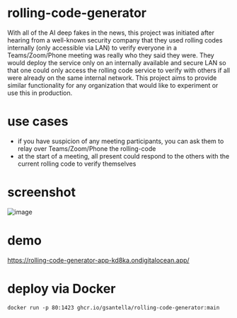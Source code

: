 # rolling-code-generator

With all of the AI deep fakes in the news, this project was initiated after hearing from a well-known security company that they used rolling codes internally (only accessible via LAN) to verify everyone in a Teams/Zoom/Phone meeting was really who they said they were. They would deploy the service only on an internally available and secure LAN so that one could only access the rolling code service to verify with others if all were already on the same internal network. This project aims to provide similar functionality for any organization that would like to experiment or use this in production.

# use cases

- if you have suspicion of any meeting participants, you can ask them to relay over Teams/Zoom/Phone the rolling-code
- at the start of a meeting, all present could respond to the others with the current rolling code to verify themselves

# screenshot

![image](https://github.com/user-attachments/assets/f409c898-d20c-46fb-bd18-2830b4988f00)

# demo

https://rolling-code-generator-app-kd8ka.ondigitalocean.app/

# deploy via Docker

```docker run -p 80:1423 ghcr.io/gsantella/rolling-code-generator:main```
